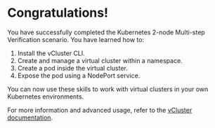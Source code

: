 # Congratulations!

You have successfully completed the Kubernetes 2-node Multi-step Verification scenario. You have learned how to:

1. Install the vCluster CLI.
2. Create and manage a virtual cluster within a namespace.
3. Create a pod inside the virtual cluster.
4. Expose the pod using a NodePort service.

You can now use these skills to work with virtual clusters in your own Kubernetes environments.

For more information and advanced usage, refer to the [vCluster documentation](https://www.vcluster.com/docs).

